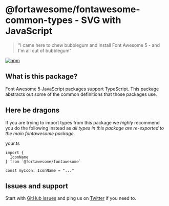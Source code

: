 # @fortawesome/fontawesome-common-types - SVG with JavaScript

> "I came here to chew bubblegum and install Font Awesome 5 - and I'm all out of bubblegum"

[![npm](https://img.shields.io/npm/v/@fortawesome/fontawesome-common-types.svg?style=flat-square)](https://www.npmjs.com/package/@fortawesome/fontawesome-common-types)

## What is this package?

Font Awesome 5 JavaScript packages support TypeScript. This package abstracts out some of the common definitions that those packages use.

## Here be dragons

If you are trying to import types from this package we *highly* recommend you do the following instead as *all types in this package are re-exported to the main fontawesome package*.

your.ts

```
import {
  IconName
} from `@fortawesome/fontawesome`

const myIcon: IconName = "..."
```

## Issues and support

Start with [GitHub issues](https://github.com/FortAwesome/Font-Awesome/issues) and ping us on [Twitter](https://twitter.com/fontawesome) if you need to.
